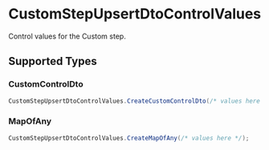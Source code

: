 # CustomStepUpsertDtoControlValues

Control values for the Custom step.


## Supported Types

### CustomControlDto

```csharp
CustomStepUpsertDtoControlValues.CreateCustomControlDto(/* values here */);
```

### MapOfAny

```csharp
CustomStepUpsertDtoControlValues.CreateMapOfAny(/* values here */);
```
